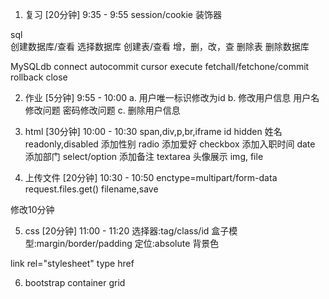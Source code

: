 1. 复习   [20分钟] 9:35 - 9:55
  session/cookie
  装饰器

  sql     
    创建数据库/查看
    选择数据库
    创建表/查看
    增，删，改，查
    删除表
    删除数据库


  MySQLdb
    connect
    autocommit
    cursor
    execute
    fetchall/fetchone/commit
    rollback
    close

2. 作业 [5分钟] 9:55 - 10:00
  a. 用户唯一标识修改为id
  b. 修改用户信息
      用户名修改问题
      密码修改问题
  c. 删除用户信息

3. html [30分钟] 10:00 - 10:30
  span,div,p,br,iframe
  id  hidden
  姓名  readonly,disabled
  添加性别 radio
  添加爱好 checkbox
  添加入职时间 date
  添加部门  select/option
  添加备注  textarea
  头像展示  img, file

4. 上传文件 [20分钟] 10:30 - 10:50
  enctype=multipart/form-data
  request.files.get()
  filename,save

修改10分钟

5. css  [20分钟] 11:00 - 11:20
  选择器:tag/class/id
  盒子模型:margin/border/padding
  定位:absolute
  背景色

  link rel="stylesheet" type href

6. bootstrap
  container
  grid
